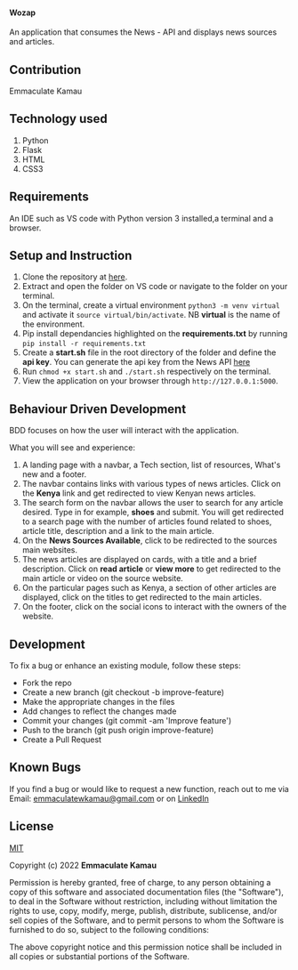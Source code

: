 #### Wozap

An application that consumes the News - API and displays news sources and articles.

## Contribution
Emmaculate Kamau

## Technology used
1. Python
2. Flask
3. HTML
4. CSS3

## Requirements
An IDE such as VS code with Python version 3 installed,a terminal and a browser. 

## Setup and Instruction
1. Clone the repository at [here](https://github.com/emmakamau/Wozap.git).
2. Extract and open the folder on VS code or navigate to the folder on your terminal.
3. On the terminal, create a virtual environment `python3 -m venv virtual` and activate it `source virtual/bin/activate`. NB **virtual** is the name of the environment.
4. Pip install dependancies highlighted on the **requirements.txt** by running `pip install -r requirements.txt`
5. Create a **start.sh** file in the root directory of the folder and define the **api key**. You can generate the api key from the News API [here](https://newsapi.org/)
6. Run `chmod +x start.sh` and `./start.sh` respectively on the terminal.
7. View the application on your browser through `http://127.0.0.1:5000`.


## Behaviour Driven Development

BDD focuses on how the user will interact with the application.

What you will see and experience:
1. A landing page with a navbar, a Tech section, list of resources, What's new and a footer.
2. The navbar contains links with various types of news articles. Click on the **Kenya** link and get redirected to view Kenyan news articles.
3. The search form on the navbar allows the user to search for any article desired. Type in for example, **shoes** and submit. You will get redirected to a search page with the number of articles found related to shoes, article title, description and a link to the main article. 
4. On the **News Sources Available**, click to be redirected to the sources main websites.
5. The news articles are displayed on cards, with a title and a brief description. Click on **read article** or **view more** to get redirected to the main article or video on the source website.
6. On the particular pages such as Kenya, a section of other articles are displayed, click on the titles to get redirected to the main articles. 
7. On the footer, click on the social icons to interact with the owners of the website.

## Development
To fix a bug or enhance an existing module, follow these steps:
- Fork the repo
- Create a new branch (git checkout -b improve-feature)
- Make the appropriate changes in the files
- Add changes to reflect the changes made
- Commit your changes (git commit -am 'Improve feature')
- Push to the branch (git push origin improve-feature)
- Create a Pull Request

## Known Bugs

If you find a bug or would like to request a new function, reach out to me via Email: emmaculatewkamau@gmail.com or on [LinkedIn](https://www.linkedin.com/in/emmaculate-k-987353104/)

## License

[MIT](https://choosealicense.com/licenses/mit/)

Copyright (c) 2022 **Emmaculate Kamau**

Permission is hereby granted, free of charge, to any person obtaining a copy of this software and associated documentation files (the "Software"), to deal in the Software without restriction, including without limitation the rights to use, copy, modify, merge, publish, distribute, sublicense, and/or sell copies of the Software, and to permit persons to whom the Software is furnished to do so, subject to the following conditions:

The above copyright notice and this permission notice shall be included in all copies or substantial portions of the Software.
